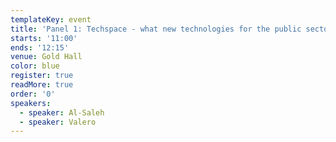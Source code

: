 ```yaml
---
templateKey: event
title: 'Panel 1: Techspace - what new technologies for the public sector?'
starts: '11:00'
ends: '12:15'
venue: Gold Hall
color: blue
register: true
readMore: true
order: '0'
speakers:
  - speaker: Al-Saleh
  - speaker: Valero
---
```



